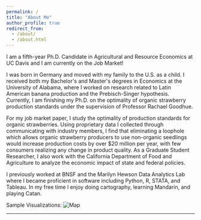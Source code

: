 ```yaml
---
permalink: /
title: "About Me"
author_profile: true
redirect_from: 
  - /about/
  - /about.html
---
```

I am a fifth-year Ph.D. Candidate in Agricultural and Resource Economics at UC Davis and I am currently on the Job Market! 

I was born in Germany and moved with my family to the U.S. as a child. I received both my Bachelor's and Master's degrees in Economics at the University of Alabama, where I worked on research related to Latin American banana production and the Prebisch-Singer hypothesis. Currently, I am finishing my Ph.D. on the optimality of organic strawberry production standards under the supervision of Professor Rachael Goodhue. 

For my job market paper, I study the optimality of production standards for organic strawberries. Using proprietary data I collected through communicating with industry members, I find that eliminating a loophole which allows organic strawberry producers to use non-organic seedlings would increase production costs by over $20 million per year, with few consumers realizing any change in product quality. As a Graduate Student Researcher, I also work with the California Department of Food and Agriculture to analyze the economic impact of state and federal policies. 

I previously worked at BNSF and the Marilyn Hewson Data Analytics Lab where I became proficient in software including Python, R, STATA, and Tableau. In my free time I enjoy doing cartography, learning Mandarin, and playing Catan. 

Sample Visualizations: 
![Map](https://sraburn.github.io/_pages/Images/BNSF_Heatmap.png?raw=true)

-----
